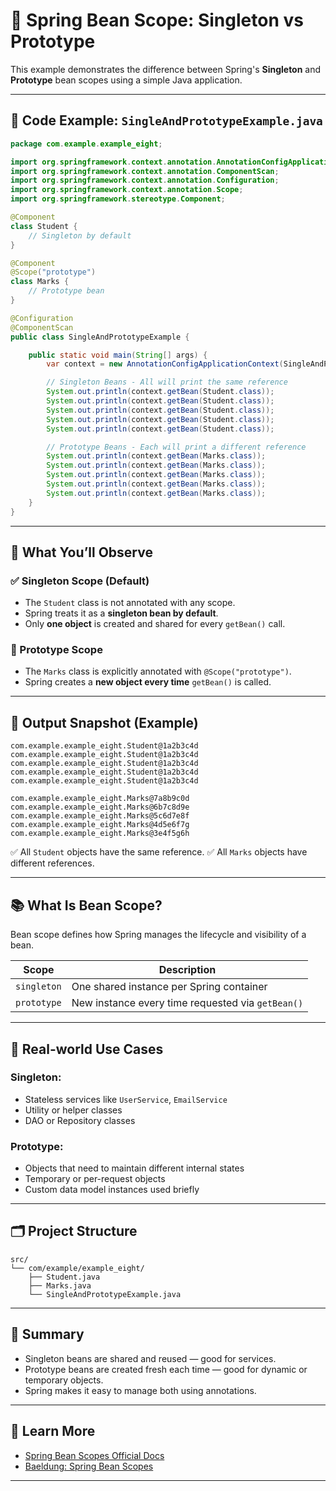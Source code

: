 # 🎯 Spring Bean Scope: Singleton vs Prototype

This example demonstrates the difference between Spring's **Singleton** and **Prototype** bean scopes using a simple Java application.

---

## 🧪 Code Example: `SingleAndPrototypeExample.java`

```java
package com.example.example_eight;

import org.springframework.context.annotation.AnnotationConfigApplicationContext;
import org.springframework.context.annotation.ComponentScan;
import org.springframework.context.annotation.Configuration;
import org.springframework.context.annotation.Scope;
import org.springframework.stereotype.Component;

@Component
class Student {
    // Singleton by default
}

@Component
@Scope("prototype")
class Marks {
    // Prototype bean
}

@Configuration
@ComponentScan
public class SingleAndPrototypeExample {

    public static void main(String[] args) {
        var context = new AnnotationConfigApplicationContext(SingleAndPrototypeExample.class);

        // Singleton Beans - All will print the same reference
        System.out.println(context.getBean(Student.class));
        System.out.println(context.getBean(Student.class));
        System.out.println(context.getBean(Student.class));
        System.out.println(context.getBean(Student.class));
        System.out.println(context.getBean(Student.class));

        // Prototype Beans - Each will print a different reference
        System.out.println(context.getBean(Marks.class));
        System.out.println(context.getBean(Marks.class));
        System.out.println(context.getBean(Marks.class));
        System.out.println(context.getBean(Marks.class));
        System.out.println(context.getBean(Marks.class));
    }
}
```

---

## 🧠 What You’ll Observe

### ✅ Singleton Scope (Default)

* The `Student` class is not annotated with any scope.
* Spring treats it as a **singleton bean by default**.
* Only **one object** is created and shared for every `getBean()` call.

### 🔁 Prototype Scope

* The `Marks` class is explicitly annotated with `@Scope("prototype")`.
* Spring creates a **new object every time** `getBean()` is called.

---

## 📌 Output Snapshot (Example)

```
com.example.example_eight.Student@1a2b3c4d
com.example.example_eight.Student@1a2b3c4d
com.example.example_eight.Student@1a2b3c4d
com.example.example_eight.Student@1a2b3c4d
com.example.example_eight.Student@1a2b3c4d

com.example.example_eight.Marks@7a8b9c0d
com.example.example_eight.Marks@6b7c8d9e
com.example.example_eight.Marks@5c6d7e8f
com.example.example_eight.Marks@4d5e6f7g
com.example.example_eight.Marks@3e4f5g6h
```

✅ All `Student` objects have the same reference.
✅ All `Marks` objects have different references.

---

## 📚 What Is Bean Scope?

Bean scope defines how Spring manages the lifecycle and visibility of a bean.

| Scope       | Description                                       |
| ----------- | ------------------------------------------------- |
| `singleton` | One shared instance per Spring container          |
| `prototype` | New instance every time requested via `getBean()` |

---

## 🧠 Real-world Use Cases

### Singleton:

* Stateless services like `UserService`, `EmailService`
* Utility or helper classes
* DAO or Repository classes

### Prototype:

* Objects that need to maintain different internal states
* Temporary or per-request objects
* Custom data model instances used briefly

---

## 🗂 Project Structure

```
src/
└── com/example/example_eight/
    ├── Student.java
    ├── Marks.java
    └── SingleAndPrototypeExample.java
```

---

## 📝 Summary

* Singleton beans are shared and reused — good for services.
* Prototype beans are created fresh each time — good for dynamic or temporary objects.
* Spring makes it easy to manage both using annotations.

---

## 📘 Learn More

* [Spring Bean Scopes Official Docs](https://docs.spring.io/spring-framework/reference/core/beans/factory-scopes.html)
* [Baeldung: Spring Bean Scopes](https://www.baeldung.com/spring-bean-scopes)

---
